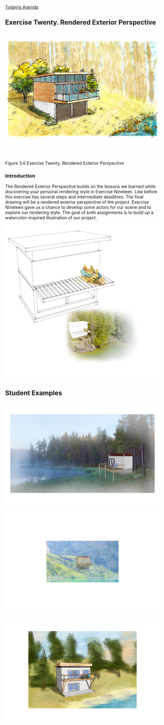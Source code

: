 [Today\s Agenda](221114-5_agenda.html)

## Exercise Twenty. Rendered Exterior Perspective

![Rendered Exterior Perspective Final](images/10_2_figX-as-Smart-Object-1.png)

Figure 3.6 Exercise Twenty. Rendered Exterior Perspective

### Introduction

The Rendered Exterior Perspective builds on the lessons we learned while discovering your personal rendering style in Exercise Nineteen. Like before this exercise has several steps and intermediate deadlines. The final drawing will be a rendered exterior perspective of the project. Exercise Nineteen gave us a chance to develop some actors for our scene and to explore our rendering style. The goal of both assignments is to build up a watercolor-inspired illustration of our project.

![Setting up the Render](images/3renderPrep2.png)

## Student Examples

![WilsonJ](images/10-2repViewsWilson.png)

![PadovaniS](images/10-2_repViewsPadovani.png)

![UchiyamaK](images/10-2_repViewsUchiyama.png)
